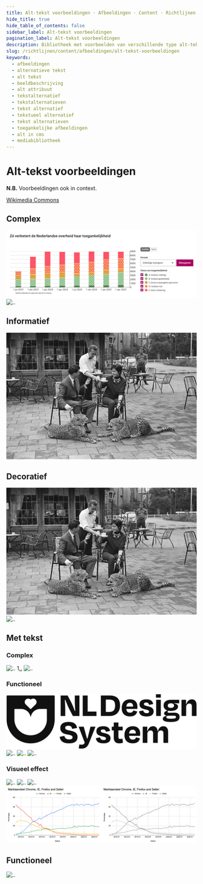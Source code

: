 ```yaml
---
title: Alt-tekst voorbeeldingen · Afbeeldingen · Content · Richtlijnen
hide_title: true
hide_table_of_contents: false
sidebar_label: Alt-tekst voorbeeldingen
pagination_label: Alt-tekst voorbeeldingen
description: Bibliotheek met voorbeelden van verschillende type alt-teksten.
slug: /richtlijnen/content/afbeeldingen/alt-tekst-voorbeeldingen
keywords:
  - afbeeldingen
  - alternatieve tekst
  - alt tekst
  - beeldbeschrijving
  - alt attribuut
  - tekstalternatief
  - tekstalternatieven
  - tekst alternatief
  - tekstueel alternatief
  - tekst alternatieven
  - toegankelijke afbeeldingen
  - alt in cms
  - mediabibliotheek
---
```


<!-- @license CC0-1.0 -->

# Alt-tekst voorbeeldingen

**N.B.** Voorbeeldingen ook in context.

[Wikimedia Commons](https://commons.wikimedia.org/wiki/Main_Page)

## Complex

![..](https://raw.githubusercontent.com/nl-design-system/documentatie/assets/richtlijnen-content-afbeeldingen-grafieken-kleurgebruik.png)
![..](https://upload.wikimedia.org/wikipedia/commons/5/57/Bar_graph_-_stock_price_statistics.jpg)

## Informatief

![..](https://raw.githubusercontent.com/nl-design-system/documentatie/assets/richtlijnen_content_afbeeldingen-Amersfoortse-Dierentuin.jpg)

## Decoratief

![..](https://raw.githubusercontent.com/nl-design-system/documentatie/assets/richtlijnen_content_afbeeldingen-Amersfoortse-Dierentuin.jpg)
![..](https://upload.wikimedia.org/wikipedia/commons/a/a6/1183_Diamonds_and_Hearts.jpg)

## Met tekst

### Complex

![..](https://upload.wikimedia.org/wikipedia/commons/c/c0/Independent-Turkic-States.png)
1[..](https://upload.wikimedia.org/wikipedia/commons/2/22/GLAMwiki_Toolset_username_and_user_rights_diagram.png)
![..](https://upload.wikimedia.org/wikipedia/commons/5/57/Bar_graph_-_stock_price_statistics.jpg)

### Functioneel

![..](https://raw.githubusercontent.com/nl-design-system/documentatie/assets/logo-secondary.svg)
![..](https://raw.githubusercontent.com/nl-design-system/documentatie/assets/meedoen__amsterdam.svg)
![..](https://raw.githubusercontent.com/nl-design-system/documentatie/assets/meedoen__denhaag.svg)
![..](https://raw.githubusercontent.com/nl-design-system/documentatie/assets/meedoen__logius.png)

### Visueel effect

![..](https://raw.githubusercontent.com/nl-design-system/documentatie/assets/richtlijnen_stijl_typografie_lettertype.png)
![..](https://raw.githubusercontent.com/nl-design-system/documentatie/assets/richtlijnen_stijl_typografie_regelafstand.png)
![..](https://raw.githubusercontent.com/nl-design-system/documentatie/assets/verzendknoppen.jpg)
![..](https://raw.githubusercontent.com/nl-design-system/documentatie/assets/wcag-1-4-1-grafiek-fout.png)

## Functioneel

![..](https://upload.wikimedia.org/wikipedia/commons/4/43/Minimalist_info_Icon.png)
